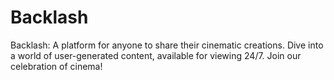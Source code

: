 # Backlash
Backlash: A platform for anyone to share their cinematic creations. Dive into a world of user-generated content, available for viewing 24/7. Join our celebration of cinema!
